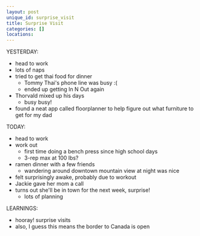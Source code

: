 ```yaml
---
layout: post
unique_id: surprise_visit
title: Surprise Visit
categories: []
locations: 
---
```


YESTERDAY:
* head to work
* lots of naps
* tried to get thai food for dinner
  * Tommy Thai's phone line was busy :(
  * ended up getting In N Out again
* Thorvald mixed up his days
  * busy busy!
* found a neat app called floorplanner to help figure out what furniture to get for my dad

TODAY:
* head to work
* work out
  * first time doing a bench press since high school days
  * 3-rep max at 100 lbs?
* ramen dinner with a few friends
  * wandering around downtown mountain view at night was nice
* felt surprisingly awake, probably due to workout
* Jackie gave her mom a call
* turns out she'll be in town for the next week, surprise!
  * lots of planning

LEARNINGS:
* hooray! surprise visits
* also, I guess this means the border to Canada is open
